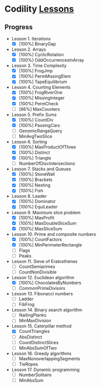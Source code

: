 # Codility [Lessons](https://app.codility.com/programmers/lessons/1-iterations/)

## Progress

- Lesson 1. Iterations
    - [x] [100%] BinaryGap
- Lesson 2. Arrays
    - [x] [100%] CyclicRotation
    - [x] [100%] OddOccurrencesInArray
- Lesson 3. Time Complexity
    - [x] [100%] FrogJmp
    - [x] [100%] PermMissingElem
    - [x] [100%] TapeEquilibrium
- Lesson 4. Counting Elements
    - [x] [100%] FrogRiverOne
    - [x] [100%] MissingInteger
    - [x] [100%] PermCheck
    - [ ] [66%] MaxCounters
- Lesson 5. Prefix Sums
    - [x] [100%] CountDiv
    - [x] [100%] PassingCars
    - [ ] GenomicRangeQuery
    - [ ] MinAvgTwoSlice
- Lesson 6. Sorting
    - [x] [100%] MaxProductOfThree
    - [x] [100%] Distinct
    - [x] [100%] Triangle
    - [ ] NumberOfDiscIntersections
- Lesson 7. Stacks and Queues
    - [x] [100%] StoneWall
    - [x] [100%] Brackets
    - [x] [100%] Nesting
    - [x] [100%] Fish
- Lesson 8. Leader
    - [x] [100%] Dominator
    - [x] [100%] EquiLeader
- Lesson 9. Maximum slice problem
    - [x] [100%] MaxProfit
    - [x] [100%] MaxDoubleSliceSum
    - [x] [100%] MaxSliceSum
- Lesson 10. Prime and composite numbers
    - [x] [100%] CountFactors
    - [x] [100%] MinPerimeterRectangle
    - [ ] Flags
    - [ ] Peaks
- Lesson 11. Sieve of Eratosthenes
    - [ ] CountSemiprimes
    - [ ] CountNonDivisible
- Lesson 12. Euclidean algorithm
    - [x] [100%] ChocolatesByNumbers
    - [ ] CommonPrimeDivisors
- Lesson 13. Fibonacci numbers
    - [ ] Ladder
    - [ ] FibFrog
- Lesson 14. Binary search algorithm
    - [ ] NailingPlanks
    - [ ] MinMaxDivision
- Lesson 15. Caterpillar method
    - [x] CountTriangles
    - [ ] AbsDistinct
    - [ ] CountDistinctSlices
    - [ ] MinAbsSumOfTwo
- Lesson 16. Greedy algorithms
    - [ ] MaxNonoverlappingSegments
    - [ ] TieRopes
- Lesson 17. Dynamic programming
    - [ ] NumberSolitaire
    - [ ] MinAbsSum